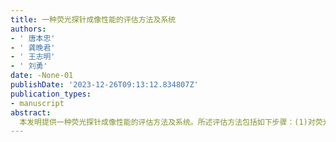 ```yaml
---
title: 一种荧光探针成像性能的评估方法及系统
authors:
- ' 唐本忠'
- ' 龚晚君'
- ' 王志明'
- ' 刘勇'
date: -None-01
publishDate: '2023-12-26T09:13:12.834807Z'
publication_types:
- manuscript
abstract: 
  本发明提供一种荧光探针成像性能的评估方法及系统。所述评估方法包括如下步骤：(1)对荧光探针的通用功能、专业功能和补充功能分别进行评分,得到通用功能的分值、专业功能的分值和补充功能的分值；(2)对步骤(1)得到的通用功能的分值、专业功能的分值和补充功能的分值进行分析得到总分,完成所述荧光探针成像性能的评估。本发明通过对荧光探针的不同功能参数进行评分、分析,客观、全面的完成了荧光探针成像性能的评估,解决了现有技术中只能通过比较荧光探针的单一参数,无法全面反映荧光探针成像性能的问题。
---
```

